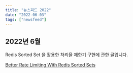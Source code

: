 ```yaml
---
title: "뉴스피드 2022"
date: "2022-06-03"
tags: ["newsfeed"]
---
```


## 2022년 6월

Redis Sorted Set 을 활용한 처리율 제한기 구현에 관한 글입니다.

[Better Rate Limiting With Redis Sorted Sets](https://engineering.classdojo.com/blog/2015/02/06/rolling-rate-limiter/)

